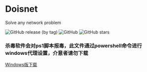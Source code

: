 # Doisnet
Solve any network problem

<img alt="GitHub release (by tag)" src="https://img.shields.io/github/downloads/dodois/Doisnet/v0.0.1/total?style=flat-square">&nbsp;<img alt="GitHub" src="https://img.shields.io/github/license/dodois/Doisnet?style=flat-square">&nbsp;<img alt="GitHub stars" src="https://img.shields.io/github/stars/dodois/Doisnet?style=flat-square">

### 杀毒软件会对ps1脚本报毒，此文件通过powershell命令进行windows代理设置，介意者请勿下载

[Windows版下载](https://github.com/dodois/Doisnet/releases/download/v0.0.1/doisnet-0.0.1.Setup.exe)
